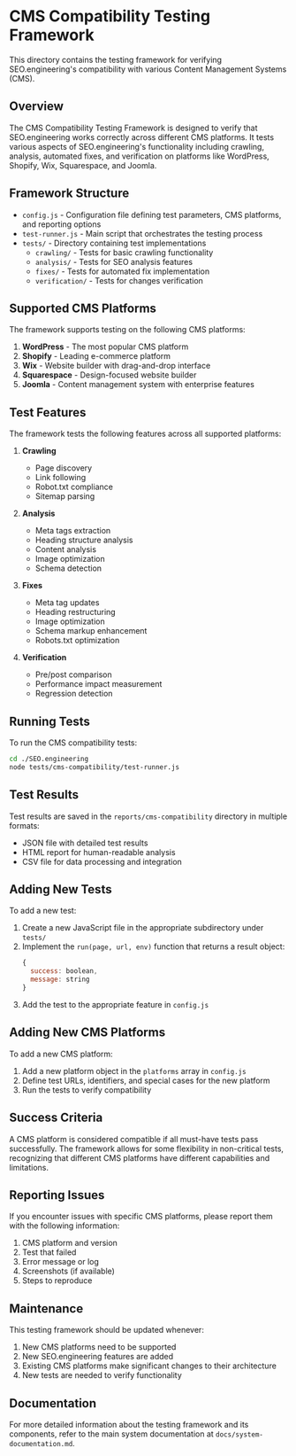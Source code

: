 # CMS Compatibility Testing Framework

This directory contains the testing framework for verifying SEO.engineering's compatibility with various Content Management Systems (CMS).

## Overview

The CMS Compatibility Testing Framework is designed to verify that SEO.engineering works correctly across different CMS platforms. It tests various aspects of SEO.engineering's functionality including crawling, analysis, automated fixes, and verification on platforms like WordPress, Shopify, Wix, Squarespace, and Joomla.

## Framework Structure

- `config.js` - Configuration file defining test parameters, CMS platforms, and reporting options
- `test-runner.js` - Main script that orchestrates the testing process
- `tests/` - Directory containing test implementations
  - `crawling/` - Tests for basic crawling functionality
  - `analysis/` - Tests for SEO analysis features
  - `fixes/` - Tests for automated fix implementation
  - `verification/` - Tests for changes verification

## Supported CMS Platforms

The framework supports testing on the following CMS platforms:

1. **WordPress** - The most popular CMS platform
2. **Shopify** - Leading e-commerce platform
3. **Wix** - Website builder with drag-and-drop interface
4. **Squarespace** - Design-focused website builder
5. **Joomla** - Content management system with enterprise features

## Test Features

The framework tests the following features across all supported platforms:

1. **Crawling**
   - Page discovery
   - Link following
   - Robot.txt compliance
   - Sitemap parsing

2. **Analysis**
   - Meta tags extraction
   - Heading structure analysis
   - Content analysis
   - Image optimization
   - Schema detection

3. **Fixes**
   - Meta tag updates
   - Heading restructuring
   - Image optimization
   - Schema markup enhancement
   - Robots.txt optimization

4. **Verification**
   - Pre/post comparison
   - Performance impact measurement
   - Regression detection

## Running Tests

To run the CMS compatibility tests:

```bash
cd ./SEO.engineering
node tests/cms-compatibility/test-runner.js
```

## Test Results

Test results are saved in the `reports/cms-compatibility` directory in multiple formats:

- JSON file with detailed test results
- HTML report for human-readable analysis
- CSV file for data processing and integration

## Adding New Tests

To add a new test:

1. Create a new JavaScript file in the appropriate subdirectory under `tests/`
2. Implement the `run(page, url, env)` function that returns a result object:
   ```js
   {
     success: boolean,
     message: string
   }
   ```
3. Add the test to the appropriate feature in `config.js`

## Adding New CMS Platforms

To add a new CMS platform:

1. Add a new platform object in the `platforms` array in `config.js`
2. Define test URLs, identifiers, and special cases for the new platform
3. Run the tests to verify compatibility

## Success Criteria

A CMS platform is considered compatible if all must-have tests pass successfully. The framework allows for some flexibility in non-critical tests, recognizing that different CMS platforms have different capabilities and limitations.

## Reporting Issues

If you encounter issues with specific CMS platforms, please report them with the following information:

1. CMS platform and version
2. Test that failed
3. Error message or log
4. Screenshots (if available)
5. Steps to reproduce

## Maintenance

This testing framework should be updated whenever:

1. New CMS platforms need to be supported
2. New SEO.engineering features are added
3. Existing CMS platforms make significant changes to their architecture
4. New tests are needed to verify functionality

## Documentation

For more detailed information about the testing framework and its components, refer to the main system documentation at `docs/system-documentation.md`.

